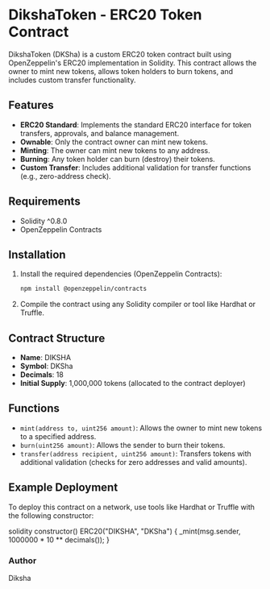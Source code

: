 # DikshaToken - ERC20 Token Contract

DikshaToken (DKSha) is a custom ERC20 token contract built using OpenZeppelin's ERC20 implementation in Solidity. This contract allows the owner to mint new tokens, allows token holders to burn tokens, and includes custom transfer functionality.

## Features

- **ERC20 Standard**: Implements the standard ERC20 interface for token transfers, approvals, and balance management.
- **Ownable**: Only the contract owner can mint new tokens.
- **Minting**: The owner can mint new tokens to any address.
- **Burning**: Any token holder can burn (destroy) their tokens.
- **Custom Transfer**: Includes additional validation for transfer functions (e.g., zero-address check).

## Requirements

- Solidity ^0.8.0
- OpenZeppelin Contracts

## Installation

1. Install the required dependencies (OpenZeppelin Contracts):
    ```bash
    npm install @openzeppelin/contracts
    ```

2. Compile the contract using any Solidity compiler or tool like Hardhat or Truffle.

## Contract Structure

- **Name**: DIKSHA
- **Symbol**: DKSha
- **Decimals**: 18
- **Initial Supply**: 1,000,000 tokens (allocated to the contract deployer)

## Functions

- `mint(address to, uint256 amount)`: Allows the owner to mint new tokens to a specified address.
- `burn(uint256 amount)`: Allows the sender to burn their tokens.
- `transfer(address recipient, uint256 amount)`: Transfers tokens with additional validation (checks for zero addresses and valid amounts).

## Example Deployment

To deploy this contract on a network, use tools like Hardhat or Truffle with the following constructor:

solidity
constructor() ERC20("DIKSHA", "DKSha") {
    _mint(msg.sender, 1000000 * 10 ** decimals());
}

### Author
Diksha
